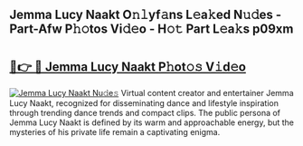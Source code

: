 ## Jemma Lucy Naakt O𝚗𝚕yf𝚊ns L𝚎a𝚔ed N𝚞𝚍es - Part-Afw P𝚑𝚘tos Vi𝚍𝚎o - H𝚘𝚝 Part L𝚎a𝚔s p09xm

# <h2><a href="http://kfeolx.oniu.top/?m=Jemma+Lucy+Naakt">🔗👉 🔴 Jemma Lucy Naakt P𝚑ot𝚘𝚜 V𝚒d𝚎o</a></h2>

[![Jemma Lucy Naakt Nu𝚍e𝚜](https://i.imgur.com/0qMVB7G.gif)](http://kfeolx.oniu.top/?m=Jemma+Lucy+Naakt)
Virtual content creator and entertainer Jemma Lucy Naakt, recognized for disseminating dance and lifestyle inspiration through trending dance trends and compact clips. The public persona of Jemma Lucy Naakt is defined by its warm and approachable energy, but the mysteries of his private life remain a captivating enigma.  
